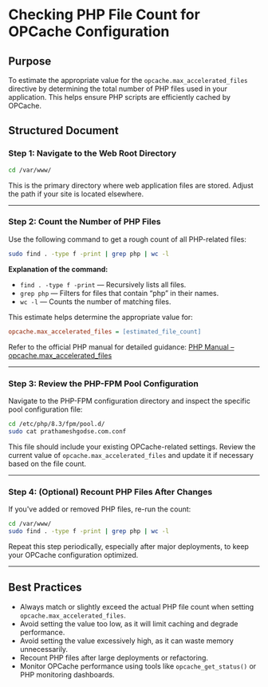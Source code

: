 
# Checking PHP File Count for OPCache Configuration

## Purpose

To estimate the appropriate value for the `opcache.max_accelerated_files` directive by determining the total number of PHP files used in your application. This helps ensure PHP scripts are efficiently cached by OPCache.

## Structured Document

### Step 1: Navigate to the Web Root Directory

```bash
cd /var/www/
```

This is the primary directory where web application files are stored. Adjust the path if your site is located elsewhere.

---

### Step 2: Count the Number of PHP Files

Use the following command to get a rough count of all PHP-related files:

```bash
sudo find . -type f -print | grep php | wc -l
```

**Explanation of the command:**

* `find . -type f -print` — Recursively lists all files.
* `grep php` — Filters for files that contain “php” in their names.
* `wc -l` — Counts the number of matching files.

This estimate helps determine the appropriate value for:

```ini
opcache.max_accelerated_files = [estimated_file_count]
```

Refer to the official PHP manual for detailed guidance:
[PHP Manual – opcache.max\_accelerated\_files](https://www.php.net/manual/en/opcache.configuration.php#ini.opcache.max-accelerated-files)

---

### Step 3: Review the PHP-FPM Pool Configuration

Navigate to the PHP-FPM configuration directory and inspect the specific pool configuration file:

```bash
cd /etc/php/8.3/fpm/pool.d/
sudo cat prathameshgodse.com.conf
```

This file should include your existing OPCache-related settings. Review the current value of `opcache.max_accelerated_files` and update it if necessary based on the file count.

---

### Step 4: (Optional) Recount PHP Files After Changes

If you've added or removed PHP files, re-run the count:

```bash
cd /var/www/
sudo find . -type f -print | grep php | wc -l
```

Repeat this step periodically, especially after major deployments, to keep your OPCache configuration optimized.

---

## Best Practices

* Always match or slightly exceed the actual PHP file count when setting `opcache.max_accelerated_files`.
* Avoid setting the value too low, as it will limit caching and degrade performance.
* Avoid setting the value excessively high, as it can waste memory unnecessarily.
* Recount PHP files after large deployments or refactoring.
* Monitor OPCache performance using tools like `opcache_get_status()` or PHP monitoring dashboards.
